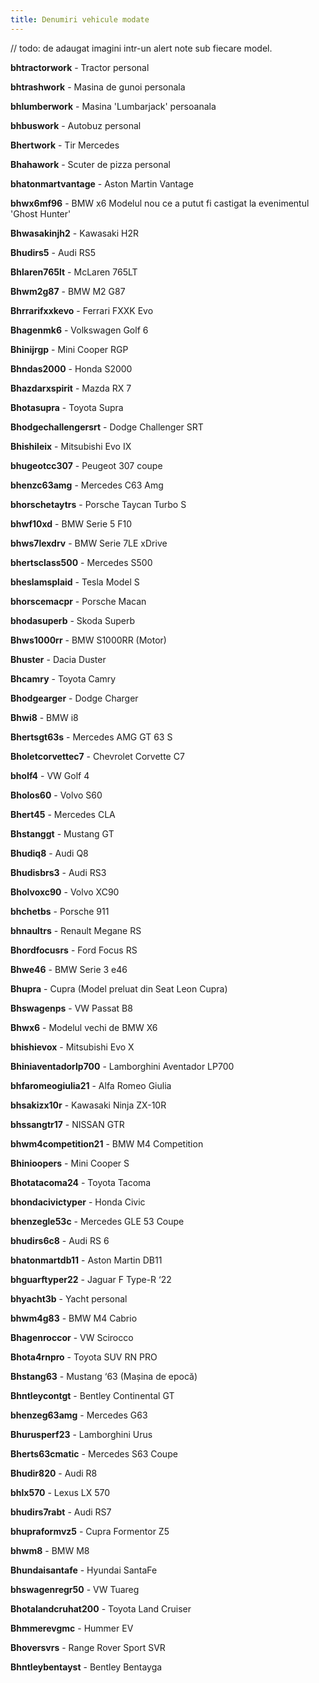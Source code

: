 ```yaml
---
title: Denumiri vehicule modate
---
```


// todo: de adaugat imagini intr-un alert note sub fiecare model.

**bhtractorwork** - Tractor personal

**bhtrashwork** - Masina de gunoi personala

**bhlumberwork** - Masina 'Lumbarjack' persoanala 

**bhbuswork** - Autobuz personal

**Bhertwork** - Tir Mercedes

**Bhahawork** - Scuter de pizza personal

**bhatonmartvantage** - Aston Martin Vantage

**bhwx6mf96** - BMW x6 Modelul nou ce a putut fi castigat la evenimentul 'Ghost Hunter'

**Bhwasakinjh2** - Kawasaki H2R

**Bhudirs5** - Audi RS5

**Bhlaren765lt** - McLaren 765LT

**Bhwm2g87** - BMW M2 G87

**Bhrrarifxxkevo** - Ferrari FXXK Evo

**Bhagenmk6** - Volkswagen Golf 6

**Bhinijrgp** - Mini Cooper RGP

**Bhndas2000** - Honda S2000

**Bhazdarxspirit** - Mazda RX 7

**Bhotasupra** - Toyota Supra

**Bhodgechallengersrt** - Dodge Challenger SRT

**Bhishileix** - Mitsubishi Evo IX

**bhugeotcc307** - Peugeot 307 coupe

**bhenzc63amg** - Mercedes C63 Amg

**bhorschetaytrs** - Porsche Taycan Turbo S

**bhwf10xd** - BMW Serie 5 F10

**bhws7lexdrv** - BMW Serie 7LE xDrive

**bhertsclass500** - Mercedes S500

**bheslamsplaid** - Tesla Model S

**bhorscemacpr** - Porsche Macan

**bhodasuperb** - Skoda Superb

**Bhws1000rr** - BMW S1000RR (Motor)

**Bhuster** - Dacia Duster

**Bhcamry** - Toyota Camry

**Bhodgearger** - Dodge Charger

**Bhwi8** - BMW i8

**Bhertsgt63s** - Mercedes AMG GT 63 S

**Bholetcorvettec7** - Chevrolet Corvette C7

**bholf4** - VW Golf 4

**Bholos60** - Volvo S60

**Bhert45** - Mercedes CLA

**Bhstanggt** - Mustang GT

**Bhudiq8** - Audi Q8

**Bhudisbrs3** - Audi RS3

**Bholvoxc90** - Volvo XC90

**bhchetbs** - Porsche 911

**bhnaultrs** - Renault Megane RS

**Bhordfocusrs** - Ford Focus RS

**Bhwe46** - BMW Serie 3 e46

**Bhupra** - Cupra (Model preluat din Seat Leon Cupra)

**Bhswagenps** - VW Passat B8

**Bhwx6** - Modelul vechi de BMW X6

**bhishievox** - Mitsubishi Evo X

**Bhiniaventadorlp700** - Lamborghini Aventador LP700

**bhfaromeogiulia21** - Alfa Romeo Giulia

**bhsakizx10r** - Kawasaki Ninja ZX-10R

**bhssangtr17** - NISSAN GTR

**bhwm4competition21** - BMW M4 Competition

**Bhinioopers** - Mini Cooper S

**Bhotatacoma24** - Toyota Tacoma

**bhondacivictyper** - Honda Civic

**bhenzegle53c** - Mercedes GLE 53 Coupe

**bhudirs6c8** - Audi RS 6

**bhatonmartdb11** - Aston Martin DB11

**bhguarftyper22** - Jaguar F Type-R ‘22

**bhyacht3b** - Yacht personal

**bhwm4g83** - BMW M4 Cabrio

**Bhagenroccor** - VW Scirocco

**Bhota4rnpro** - Toyota SUV RN PRO

**Bhstang63** - Mustang ‘63 (Mașina de epocă)

**Bhntleycontgt** - Bentley Continental GT

**bhenzeg63amg** - Mercedes G63

**Bhurusperf23** - Lamborghini Urus

**Bherts63cmatic** - Mercedes S63 Coupe

**Bhudir820** - Audi R8

**bhlx570** - Lexus LX 570

**bhudirs7rabt** - Audi RS7

**bhupraformvz5** - Cupra Formentor Z5

**bhwm8** - BMW M8

**Bhundaisantafe** - Hyundai SantaFe

**bhswagenregr50** - VW Tuareg

**Bhotalandcruhat200** - Toyota Land Cruiser

**Bhmmerevgmc** - Hummer EV

**Bhoversvrs** - Range Rover Sport SVR

**Bhntleybentayst** - Bentley Bentayga
